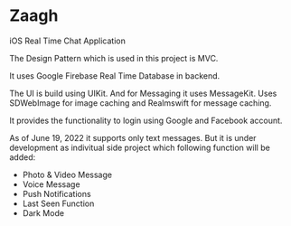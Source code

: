 # Zaagh
iOS Real Time Chat Application

The Design Pattern which is used in this project is MVC.

It uses Google Firebase Real Time Database in backend. 

The UI is build using UIKit. And for Messaging it uses MessageKit.
Uses SDWebImage for image caching and Realmswift for message caching.

It provides the functionality to login using Google and Facebook account.

As of June 19, 2022 it supports only text messages. But it is under development as indivitual side project which following function will be added:
  - Photo & Video Message
  - Voice Message
  - Push Notifications
  - Last Seen Function
  - Dark Mode
